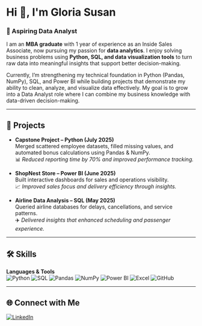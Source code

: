 # Hi 👋, I'm Gloria Susan  

### 🚀 Aspiring Data Analyst  

I am an **MBA graduate** with 1 year of experience as an Inside Sales Associate, now pursuing my passion for **data analytics**. I enjoy solving business problems using **Python, SQL, and data visualization tools** to turn raw data into meaningful insights that support better decision-making.  

Currently, I’m strengthening my technical foundation in Python (Pandas, NumPy), SQL, and Power BI while building projects that demonstrate my ability to clean, analyze, and visualize data effectively. My goal is to grow into a Data Analyst role where I can combine my business knowledge with data-driven decision-making.  

---

## 📌 Projects
- **Capstone Project – Python (July 2025)**  
   Merged scattered employee datasets, filled missing values, and automated bonus calculations using Pandas & NumPy.  
   📊 *Reduced reporting time by 70% and improved performance tracking.*  

- **ShopNest Store – Power BI (June 2025)**  
   Built interactive dashboards for sales and operations visibility.  
   📈 *Improved sales focus and delivery efficiency through insights.*  

- **Airline Data Analysis – SQL (May 2025)**  
   Queried airline databases for delays, cancellations, and service patterns.  
   ✈️ *Delivered insights that enhanced scheduling and passenger experience.*  

---

## 🛠️ Skills
**Languages & Tools**  
![Python](https://img.shields.io/badge/-Python-3776AB?logo=python&logoColor=white&style=flat) ![SQL](https://img.shields.io/badge/-SQL-4479A1?logo=postgresql&logoColor=white&style=flat)
![Pandas](https://img.shields.io/badge/-Pandas-150458?logo=pandas&logoColor=white&style=flat)  ![NumPy](https://img.shields.io/badge/-NumPy-013243?logo=numpy&logoColor=white&style=flat)  ![Power BI](https://img.shields.io/badge/-Power%20BI-F2C811?logo=powerbi&logoColor=black&style=flat) ![Excel](https://img.shields.io/badge/-Excel-217346?logo=microsoft-excel&logoColor=white&style=flat)  ![GitHub](https://img.shields.io/badge/-GitHub-181717?logo=github&logoColor=white&style=flat)  

---

## 🌐 Connect with Me
[![LinkedIn](https://img.shields.io/badge/LinkedIn-%230077B5.svg?logo=linkedin&logoColor=white)](www.linkedin.com/in/gloria-susan-varghese-11a16b191)  

